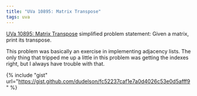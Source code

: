 ```yaml
---
title: "UVa 10895: Matrix Transpose"
tags: uva
---
```

[UVa 10895: Matrix Transpose](https://uva.onlinejudge.org/external/108/p10895.pdf) simplified problem statement: Given a matrix, print its transpose.
<!--more-->
This problem was basically an exercise in implementing adjacency lists. The only thing that tripped me up a little in this problem was getting the indexes right, but I always have trouble with that.

{% include "gist" url="https://gist.github.com/dudelson/fc52237caf1e7a0d4026c53e0d5afff9" %}
